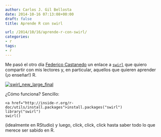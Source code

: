 ```yaml
---
author: Carlos J. Gil Bellosta
date: 2014-10-16 07:13:08+00:00
draft: false
title: Aprende R con swirl

url: /2014/10/16/aprende-r-con-swirl/
categories:
- r
tags:
- r
---
```


Me pasó el otro día [Federico Castanedo](https://twitter.com/overfit) un enlace a [`swirl`](http://swirlstats.com/) que quiero compartir con mis lectores y, en particular, aquellos que quieren aprender (¡o enseñar!) R.

[![swirl_new_large_final](/wp-uploads/2014/10/swirl_new_large_final1.png)
](/wp-uploads/2014/10/swirl_new_large_final1.png)

¿Cómo funciona? Sencillo:



    <a href="http://inside-r.org/r-doc/utils/install.packages">install.packages("swirl")
    library("swirl")
    swirl()



(idealmente en RStudio) y luego, click, click, click hasta saber todo lo que merece ser sabido en R.

